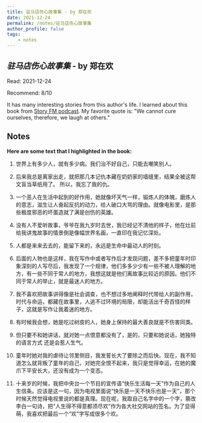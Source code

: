 ```yaml
---
title: 驻马店伤心故事集 - by 郑在欢
date: 2021-12-24
permalink: /notes/驻马店伤心故事集
author_profile: false
tags:
    - notes
---
```


## *驻马店伤心故事集* - by 郑在欢

Read: 2021-12-24

Recommend: 8/10

It has many interesting stories from this author's life. I learned about this book from [Story FM podcast](https://podcasts.apple.com/us/podcast/%E6%95%85%E4%BA%8B-fm/id1256399960). My favorite quote is: "We cannot cure ourselves, therefore, we laugh at others."

## Notes

**Here are some text that I highlighted in the book:** 

1. 世界上有多少人，就有多少病。我们治不好自己，只能去嘲笑别人。

1. 后来我总是离家出走，就把那几本记仇本藏在奶奶家的墙缝里，结果全被这帮文盲当草纸用了。 所以，我忘了我的仇。

1. 一个恶人在生活中起到的好作用，她就像坏天气一样，锻炼人的体魄，磨炼人的意志，滋生让人奋起反抗的动力，给人破口大骂的理由。就像电影里，是那些极度邪恶的坏蛋造就了满是创伤的英雄。

1. 没有人不爱听故事，爷爷在我九岁时去世，我已经记不清他的样子，他在灶前给我讲鬼故事的情景倒是像幅世界名画，一直印在我记忆深处。

1. 人都是来来去去的，能留下来的，永远是生命中最动人的时刻。

1. 后面的人物也是这样，我在写作中或者写作后才发现问题，差不多把童年时印象深刻的人写尽后，我发现了一个规律，他们多多少少有一些不被人理解的地方，有一些不同于常人的地方，我想这就是他们离故事比较近的原因。他们不同于常人的举止，就是最迷人的地方。

1. 我不喜欢把故事讲得像是社会调查，也不想过多地阐释时代带给人的副作用，时代与命运，都藏在故事里，人逃不过环境的局限，却能活出千奇百怪的样子，这就是写作让我着迷的地方。

1. 有时候我会想，她是吃过树皮的人，她身上保持的最大善良就是不伤害同类。

1. 但只要不和她讲话，就对她一点恨意都没有了，是的，只要和她说话，她独特的语言方式 还是会惹人生气。

1. 童年时她对我的虐待让邻里侧目，我发誓长大了要除之而后快。现在，我不知道怎么就背叛了童年的自己，对她完全恨不起来，我只是觉得幸运，在她的魔爪下平安长大，还没有成为一个变态。

1. 十来岁的时候，我把中央台一个节目的宣传语“快乐生活每一天”作为自己的人生信条。应该是这一句，因为电视里面说“快乐是一天不快乐也是一天”，那个时候天然觉得电视里说的都是真理。现在呢，我取自己名字中的一个字，篡改李白一句诗，把“人生得不得意都须尽欢”作为各大社交网站的签名。为了显得萌，我喜欢把最后一个“欢”字写成很多个欢。

